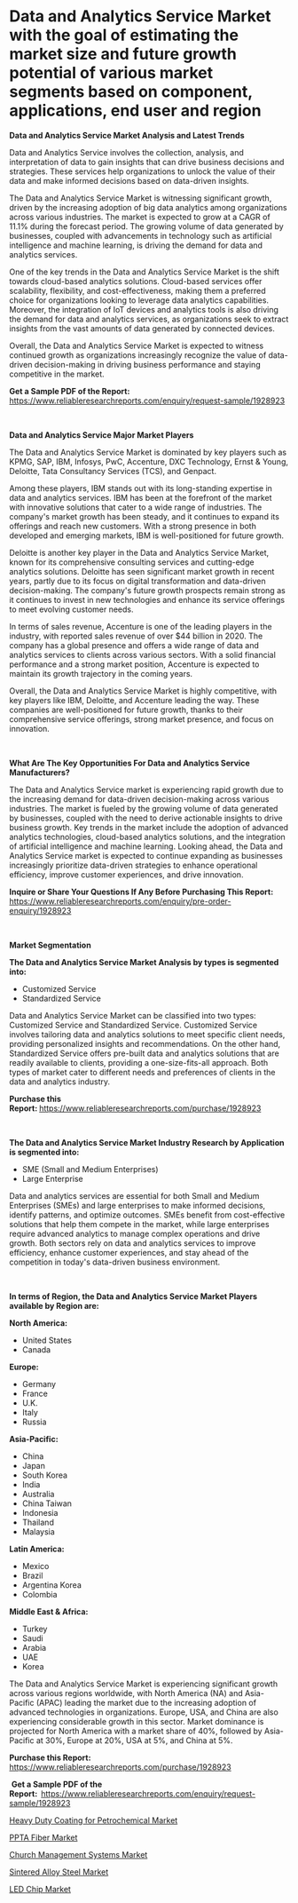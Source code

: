 <p><h1>Data and Analytics Service Market with the goal of estimating the market size and future growth potential of various market segments based on component, applications, end user and region</h1></p><p><strong>Data and Analytics Service Market Analysis and Latest Trends</strong></p>
<p><p>Data and Analytics Service involves the collection, analysis, and interpretation of data to gain insights that can drive business decisions and strategies. These services help organizations to unlock the value of their data and make informed decisions based on data-driven insights.</p><p>The Data and Analytics Service Market is witnessing significant growth, driven by the increasing adoption of big data analytics among organizations across various industries. The market is expected to grow at a CAGR of 11.1% during the forecast period. The growing volume of data generated by businesses, coupled with advancements in technology such as artificial intelligence and machine learning, is driving the demand for data and analytics services.</p><p>One of the key trends in the Data and Analytics Service Market is the shift towards cloud-based analytics solutions. Cloud-based services offer scalability, flexibility, and cost-effectiveness, making them a preferred choice for organizations looking to leverage data analytics capabilities. Moreover, the integration of IoT devices and analytics tools is also driving the demand for data and analytics services, as organizations seek to extract insights from the vast amounts of data generated by connected devices.</p><p>Overall, the Data and Analytics Service Market is expected to witness continued growth as organizations increasingly recognize the value of data-driven decision-making in driving business performance and staying competitive in the market.</p></p>
<p><strong>Get a Sample PDF of the Report:&nbsp;</strong> <a href="https://www.reliableresearchreports.com/enquiry/request-sample/1928923">https://www.reliableresearchreports.com/enquiry/request-sample/1928923</a></p>
<p>&nbsp;</p>
<p><strong>Data and Analytics Service Major Market Players</strong></p>
<p><p>The Data and Analytics Service Market is dominated by key players such as KPMG, SAP, IBM, Infosys, PwC, Accenture, DXC Technology, Ernst & Young, Deloitte, Tata Consultancy Services (TCS), and Genpact. </p><p>Among these players, IBM stands out with its long-standing expertise in data and analytics services. IBM has been at the forefront of the market with innovative solutions that cater to a wide range of industries. The company's market growth has been steady, and it continues to expand its offerings and reach new customers. With a strong presence in both developed and emerging markets, IBM is well-positioned for future growth.</p><p>Deloitte is another key player in the Data and Analytics Service Market, known for its comprehensive consulting services and cutting-edge analytics solutions. Deloitte has seen significant market growth in recent years, partly due to its focus on digital transformation and data-driven decision-making. The company's future growth prospects remain strong as it continues to invest in new technologies and enhance its service offerings to meet evolving customer needs.</p><p>In terms of sales revenue, Accenture is one of the leading players in the industry, with reported sales revenue of over $44 billion in 2020. The company has a global presence and offers a wide range of data and analytics services to clients across various sectors. With a solid financial performance and a strong market position, Accenture is expected to maintain its growth trajectory in the coming years.</p><p>Overall, the Data and Analytics Service Market is highly competitive, with key players like IBM, Deloitte, and Accenture leading the way. These companies are well-positioned for future growth, thanks to their comprehensive service offerings, strong market presence, and focus on innovation.</p></p>
<p>&nbsp;</p>
<p><strong>What Are The Key Opportunities For Data and Analytics Service Manufacturers?</strong></p>
<p><p>The Data and Analytics Service market is experiencing rapid growth due to the increasing demand for data-driven decision-making across various industries. The market is fueled by the growing volume of data generated by businesses, coupled with the need to derive actionable insights to drive business growth. Key trends in the market include the adoption of advanced analytics technologies, cloud-based analytics solutions, and the integration of artificial intelligence and machine learning. Looking ahead, the Data and Analytics Service market is expected to continue expanding as businesses increasingly prioritize data-driven strategies to enhance operational efficiency, improve customer experiences, and drive innovation.</p></p>
<p><strong>Inquire or Share Your Questions If Any Before Purchasing This Report:</strong> <a href="https://www.reliableresearchreports.com/enquiry/pre-order-enquiry/1928923">https://www.reliableresearchreports.com/enquiry/pre-order-enquiry/1928923</a></p>
<p>&nbsp;</p>
<p><strong>Market Segmentation</strong></p>
<p><strong>The Data and Analytics Service Market Analysis by types is segmented into:</strong></p>
<p><ul><li>Customized Service</li><li>Standardized Service</li></ul></p>
<p><p>Data and Analytics Service Market can be classified into two types: Customized Service and Standardized Service. Customized Service involves tailoring data and analytics solutions to meet specific client needs, providing personalized insights and recommendations. On the other hand, Standardized Service offers pre-built data and analytics solutions that are readily available to clients, providing a one-size-fits-all approach. Both types of market cater to different needs and preferences of clients in the data and analytics industry.</p></p>
<p><strong>Purchase this Report:&nbsp;</strong><a href="https://www.reliableresearchreports.com/purchase/1928923">https://www.reliableresearchreports.com/purchase/1928923</a></p>
<p>&nbsp;</p>
<p><strong>The Data and Analytics Service Market Industry Research by Application is segmented into:</strong></p>
<p><ul><li>SME (Small and Medium Enterprises)</li><li>Large Enterprise</li></ul></p>
<p><p>Data and analytics services are essential for both Small and Medium Enterprises (SMEs) and large enterprises to make informed decisions, identify patterns, and optimize outcomes. SMEs benefit from cost-effective solutions that help them compete in the market, while large enterprises require advanced analytics to manage complex operations and drive growth. Both sectors rely on data and analytics services to improve efficiency, enhance customer experiences, and stay ahead of the competition in today's data-driven business environment.</p></p>
<p>&nbsp;</p>
<p><strong>In terms of Region, the Data and Analytics Service Market Players available by Region are:</strong></p>
<p>
    <p> <strong> North America: </strong>
        <ul>
            <li>United States</li>
            <li>Canada</li>
        </ul>
        </p> 
    <p> <strong> Europe: </strong>
        <ul>
            <li>Germany</li>
            <li>France</li>
            <li>U.K.</li>
            <li>Italy</li>
            <li>Russia</li>
        </ul>
        </p> 
    <p> <strong> Asia-Pacific: </strong>
        <ul>
            <li>China</li>
            <li>Japan</li>
            <li>South Korea</li>
            <li>India</li>
            <li>Australia</li>
            <li>China Taiwan</li>
            <li>Indonesia</li>
            <li>Thailand</li>
            <li>Malaysia</li>
        </ul>
        </p> 
    <p> <strong> Latin America: </strong>
        <ul>
            <li>Mexico</li>
            <li>Brazil</li>
            <li>Argentina Korea</li>
            <li>Colombia</li>
        </ul>
        </p> 
    <p> <strong> Middle East & Africa: </strong>
        <ul>
            <li>Turkey</li>
            <li>Saudi</li>
            <li>Arabia</li>
            <li>UAE</li>
            <li>Korea</li>
        </ul>
    </p>
    </p>
<p><p>The Data and Analytics Service Market is experiencing significant growth across various regions worldwide, with North America (NA) and Asia-Pacific (APAC) leading the market due to the increasing adoption of advanced technologies in organizations. Europe, USA, and China are also experiencing considerable growth in this sector. Market dominance is projected for North America with a market share of 40%, followed by Asia-Pacific at 30%, Europe at 20%, USA at 5%, and China at 5%.</p></p>
<p><strong>Purchase this Report: </strong><a href="https://www.reliableresearchreports.com/purchase/1928923">https://www.reliableresearchreports.com/purchase/1928923</a></p>
<p>&nbsp;<strong>Get a Sample PDF of the Report:&nbsp;&nbsp;</strong><a href="https://www.reliableresearchreports.com/enquiry/request-sample/1928923">https://www.reliableresearchreports.com/enquiry/request-sample/1928923</a></p>
<p><strong></strong></p>
<p><p><a href="https://mire-aunt-385.notion.site/Global-Heavy-Duty-Coating-for-Petrochemical-Market-by-Types-Applications-and-Major-Players-with-R-4ef8075b8cd341978cccccf5e67a6654">Heavy Duty Coating for Petrochemical Market</a></p><p><a href="https://view.publitas.com/reportprime-1/ppta-fiber-market-provides-a-comprehensive-analysis-including-a-macro-overview-of-the-market-as-well-as-micro-details-such-as-market-size-and-competitive-landscape/">PPTA Fiber Market</a></p><p><a href="https://butternut-bug-553.notion.site/Church-Management-Systems-Market-Size-Furnishes-Valuable-Information-Encompassing-Market-Share-Mark-a5938f83795e420caeecee1b41f90c5f">Church Management Systems Market</a></p><p><a href="https://invited-way-688.notion.site/Sintered-Alloy-Steel-Market-Size-Share-Trends-Analysis-Report-By-Application-Regional-Outlook-C-cbaf81ef7e2847f186e39a9527531205">Sintered Alloy Steel Market</a></p><p><a href="https://view.publitas.com/reportprime-1/led-chip-market-size-2024-2031-global-industrial-analysis-key-geographical-regions-market-share-top-key-players-product-types-and-forecast-research-report/">LED Chip Market</a></p></p>